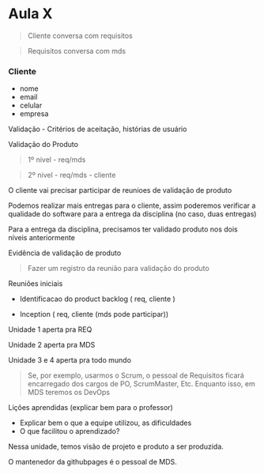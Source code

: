 # Aula X

>Cliente conversa com requisitos

>Requisitos conversa com mds

### Cliente

* nome
* email
* celular
* empresa



Validação - Critérios de aceitação, histórias de usuário

Validação do Produto
>1º nivel - req/mds

>2º nivel - req/mds - cliente

O cliente vai precisar participar de reunioes de validação de produto

Podemos realizar mais entregas para o cliente, assim poderemos verificar a qualidade do software para a entrega da disciplina (no caso, duas entregas)

Para a entrega da disciplina, precisamos ter validado produto nos dois níveis anteriormente

Evidência de validação de produto
>Fazer um registro da reunião para validação do produto

Reuniões iniciais

* Identificacao do product backlog ( req, cliente )

* Inception ( req, cliente (mds pode participar))

Unidade 1 aperta pra REQ

Unidade 2 aperta pra MDS

Unidade 3 e 4 aperta pra todo mundo

>Se, por exemplo, usarmos o Scrum, o pessoal de Requisitos ficará encarregado dos cargos de PO, ScrumMaster, Etc. Enquanto isso, em MDS teremos os DevOps

Lições aprendidas (explicar bem para o professor)
* Explicar bem o que a equipe utilizou, as dificuldades
* O que facilitou o aprendizado?

Nessa unidade, temos visão de projeto e produto a ser produzida.

O mantenedor da githubpages é o pessoal de MDS.